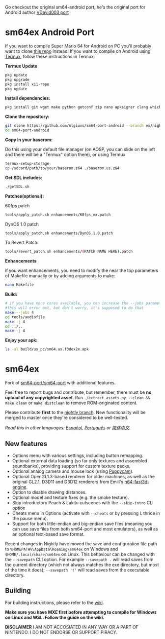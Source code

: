 Go checkout the original sm64-android port, he's the original port for Android author
[VDavid003 port](https://github.com/VDavid003/sm64-port-android)

# sm64ex Android Port
If you want to compile Super Mario 64 for Android on PC you'll probably want to clone [this repo](https://github.com/Algiuxs/sm64-port-android-base) instead!
If you want to compile on Android using [Termux](https://f-droid.org/en/packages/com.termux/), follow these instructions in Termux:

**Termux Update**
```sh
pkg update
pkg upgrade
pkg install x11-repo
pkg update
```


**Install dependencies:**
```sh
pkg install git wget make python getconf zip nano apksigner clang which mesa-dev
```

**Clone the repository:**
```sh
git clone https://github.com/Algiuxs/sm64-port-android --branch ex/nightly
cd sm64-port-android
```

**Copy in your baserom:**

Do this using your default file manager (on AOSP, you can slide on the left and there will be a "Termux" option there), or using Termux
```sh
termux-setup-storage
cp /sdcard/path/to/your/baserom.z64 ./baserom.us.z64
```

**Get SDL includes:**
```sh
./getSDL.sh
```
**Patches(optional):**

60fps patch
```sh
tools/apply_patch.sh enhancements/60fps_ex.patch
```

DynOS 1.0 patch
```sh
tools/apply_patch.sh enhancements/DynOS.1.0.patch
```

To Revert Patch:
```sh
tools/revert_patch.sh enhancements/(PATCH NAME HERE).patch
```
**Enhancements**

if you want enhancements, you need to modify the near the top parameters of Makefile manually or by adding arguments to make:
```sh
nano Makefile
```
**Build:**
```sh
# if you have more cores available, you can increase the --jobs parameter
#this will error out, but don't worry, it's supposed to do that
make --jobs 4
cd tools/audiofile
make -j 4
cd ../..
make -j 4
```
**Enjoy your apk:**
```sh
ls -al build/us_pc/sm64.us.f3dex2e.apk
```

# sm64ex
Fork of [sm64-port/sm64-port](https://github.com/sm64-port/sm64-port) with additional features. 

Feel free to report bugs and contribute, but remember, there must be **no upload of any copyrighted asset**. 
Run `./extract_assets.py --clean && make clean` or `make distclean` to remove ROM-originated content.

Please contribute **first** to the [nightly branch](https://github.com/sm64pc/sm64ex/tree/nightly/). New functionality will be merged to master once they're considered to be well-tested.

*Read this in other languages: [Español](README_es_ES.md), [Português](README_pt_BR.md) or [简体中文](README_zh_CN.md).*

## New features

 * Options menu with various settings, including button remapping.
 * Optional external data loading (so far only textures and assembled soundbanks), providing support for custom texture packs.
 * Optional analog camera and mouse look (using [Puppycam](https://github.com/FazanaJ/puppycam)).
 * Optional OpenGL1.3-based renderer for older machines, as well as the original GL2.1, D3D11 and D3D12 renderers from Emill's [n64-fast3d-engine](https://github.com/Emill/n64-fast3d-engine/).
 * Option to disable drawing distances.
 * Optional model and texture fixes (e.g. the smoke texture).
 * Skip introductory Peach & Lakitu cutscenes with the `--skip-intro` CLI option
 * Cheats menu in Options (activate with `--cheats` or by pressing L thrice in the pause menu).
 * Support for both little-endian and big-endian save files (meaning you can use save files from both sm64-port and most emulators), as well as an optional text-based save format.

Recent changes in Nightly have moved the save and configuration file path to `%HOMEPATH%\AppData\Roaming\sm64ex` on Windows and `$HOME/.local/share/sm64ex` on Linux. This behaviour can be changed with the `--savepath` CLI option.
For example `--savepath .` will read saves from the current directory (which not always matches the exe directory, but most of the time it does);
   `--savepath '!'` will read saves from the executable directory.

## Building
For building instructions, please refer to the [wiki](https://github.com/sm64pc/sm64ex/wiki).

**Make sure you have MXE first before attempting to compile for Windows on Linux and WSL. Follow the guide on the wiki.**

**DISCLAIMER**
I AM NOT ACCOSIATED IN ANY WAY OR A PART OF NINTENDO.
I DO NOT ENDORSE OR SUPPORT PIRACY.

